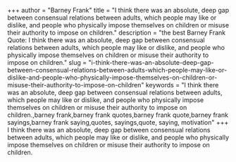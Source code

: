 +++
author = "Barney Frank"
title = "I think there was an absolute, deep gap between consensual relations between adults, which people may like or dislike, and people who physically impose themselves on children or misuse their authority to impose on children."
description = "the best Barney Frank Quote: I think there was an absolute, deep gap between consensual relations between adults, which people may like or dislike, and people who physically impose themselves on children or misuse their authority to impose on children."
slug = "i-think-there-was-an-absolute-deep-gap-between-consensual-relations-between-adults-which-people-may-like-or-dislike-and-people-who-physically-impose-themselves-on-children-or-misuse-their-authority-to-impose-on-children"
keywords = "I think there was an absolute, deep gap between consensual relations between adults, which people may like or dislike, and people who physically impose themselves on children or misuse their authority to impose on children.,barney frank,barney frank quotes,barney frank quote,barney frank sayings,barney frank saying,quotes, sayings,quote, saying, motivation"
+++
I think there was an absolute, deep gap between consensual relations between adults, which people may like or dislike, and people who physically impose themselves on children or misuse their authority to impose on children.
